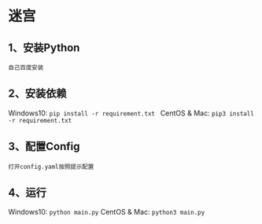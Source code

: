 # 迷宫

## 1、安装Python
`自己百度安装`

## 2、安装依赖
Windows10: `pip install -r requirement.txt `
CentOS & Mac: `pip3 install -r requirement.txt `


## 3、配置Config
`打开config.yaml按照提示配置`

## 4、运行
Windows10: `python main.py`
CentOS & Mac: `python3 main.py`